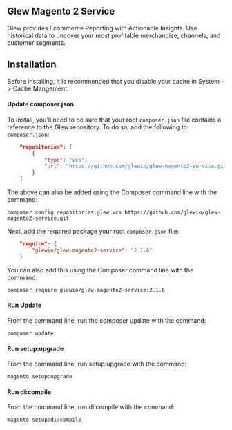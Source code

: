 ## Glew Magento 2 Service

Glew provides Ecommerce Reporting with Actionable Insights.  Use historical data to uncover your most profitable merchandise, channels, and customer segments.

## Installation

Before installing, it is recommended that you disable your cache in System -> Cache Mangement.

#### Update composer.json
To install, you'll need to be sure that your root `composer.json` file contains a reference to the Glew repository.  To do so, add the following to `composer.json`:

```json
    "repositories": [
        {
            "type": "vcs",
            "url": "https://github.com/glewio/glew-magento2-service.git"
        }
    ]
```

The above can also be added using the Composer command line with the command:

    composer config repositories.glew vcs https://github.com/glewio/glew-magento2-service.git

Next, add the required package your root `composer.json` file:

```json
    "require": {
        "glewio/glew-magento2-service": "2.1.6"
    }
```

You can also add this using the Composer command line with the command:

    composer require glewio/glew-magento2-service:2.1.6

#### Run Update
From the command line, run the composer update with the command:

    composer update

#### Run setup:upgrade
From the command line, run setup:upgrade with the command:

    magento setup:upgrade

#### Run di:compile
From the command line, run di:compile with the command:

    magento setup:di:compile
